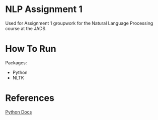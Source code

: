 # NLP Assignment 1

Used for Assignment 1 groupwork for the Natural Language Processing course at the JADS.

# How To Run

Packages:

- Python
- NLTK

# References

[Python Docs](https://docs.python.org/3/)
